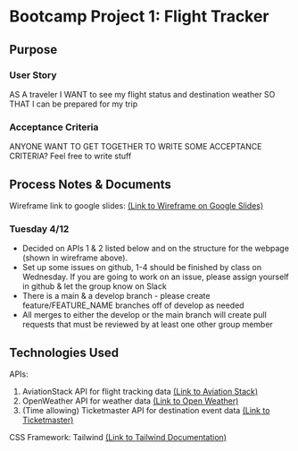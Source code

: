 # Bootcamp Project 1: Flight Tracker

## Purpose

### User Story
AS A traveler
I WANT to see my flight status and destination weather
SO THAT I can be prepared for my trip

### Acceptance Criteria

ANYONE WANT TO GET TOGETHER TO WRITE SOME ACCEPTANCE CRITERIA?
Feel free to write stuff

## Process Notes & Documents

Wireframe link to google slides: [(Link to Wireframe on Google Slides)](https://docs.google.com/presentation/d/1o7qVV-7GA4uMp7IG-4XcVkOvSYi08Yslr9yD_4GaPqE/edit?usp=sharing)

### Tuesday 4/12
- Decided on APIs 1 & 2 listed below and on the structure for the webpage (shown in wireframe above).
- Set up some issues on github, 1-4 should be finished by class on Wednesday. If you are going to work on an issue, please assign yourself in github & let the group know on Slack
- There is a main & a develop branch - please create feature/FEATURE_NAME branches off of develop as needed
- All merges to either the develop or the main branch will create pull requests that must be reviewed by at least one other group member

## Technologies Used

APIs:
1. AviationStack API for flight tracking data
    [(Link to Aviation Stack)](https://aviationstack.com/documentation#real_time_flights)
2. OpenWeather API for weather data
    [(Link to Open Weather)](https://openweathermap.org/current#name)
3. (Time allowing) Ticketmaster API for destination event data
    [(Link to Ticketmaster)](https://developer.ticketmaster.com/products-and-docs/apis/discovery-api/v2/)

CSS Framework: Tailwind [(Link to Tailwind Documentation)](https://tailwindcss.com/docs/)
